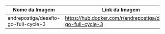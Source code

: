 | Nome da Imagem  | Link da Imagem |
| --- | --- |
| andrepostiga/desafio-go-full-cycle-3  | https://hub.docker.com/r/andrepostiga/desafio-go-full-cycle-3  |